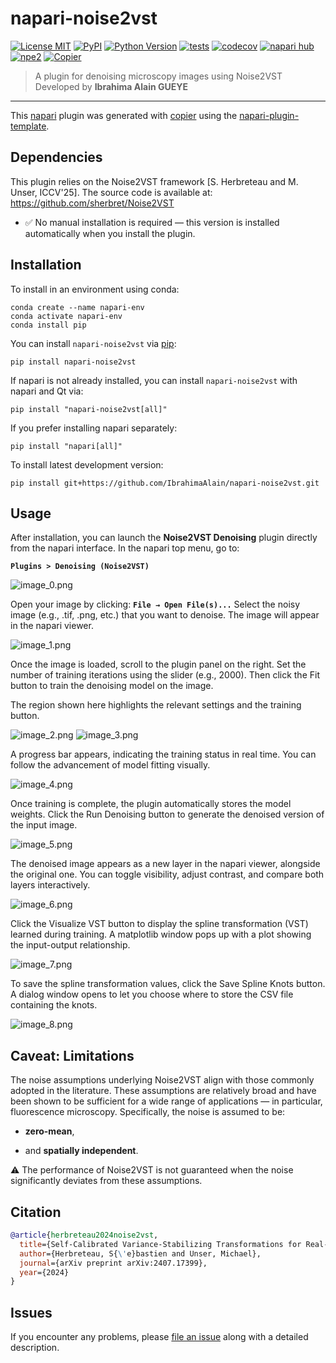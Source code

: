 # napari-noise2vst

[![License MIT](https://img.shields.io/pypi/l/napari-noise2vst.svg?color=green)](https://github.com/IbrahimaAlain/napari-noise2vst/raw/main/LICENSE)
[![PyPI](https://img.shields.io/pypi/v/napari-noise2vst.svg?color=green)](https://pypi.org/project/napari-noise2vst)
[![Python Version](https://img.shields.io/pypi/pyversions/napari-noise2vst.svg?color=green)](https://python.org)
[![tests](https://github.com/IbrahimaAlain/napari-noise2vst/workflows/tests/badge.svg)](https://github.com/IbrahimaAlain/napari-noise2vst/actions)
[![codecov](https://codecov.io/gh/IbrahimaAlain/napari-noise2vst/branch/main/graph/badge.svg)](https://codecov.io/gh/IbrahimaAlain/napari-noise2vst)
[![napari hub](https://img.shields.io/endpoint?url=https://api.napari-hub.org/shields/napari-noise2vst)](https://napari-hub.org/plugins/napari-noise2vst)
[![npe2](https://img.shields.io/badge/plugin-npe2-blue?link=https://napari.org/stable/plugins/index.html)](https://napari.org/stable/plugins/index.html)
[![Copier](https://img.shields.io/endpoint?url=https://raw.githubusercontent.com/copier-org/copier/master/img/badge/badge-grayscale-inverted-border-purple.json)](https://github.com/copier-org/copier)

> A plugin for denoising microscopy images using Noise2VST  
> Developed by **Ibrahima Alain GUEYE**

----------------------------------

This [napari] plugin was generated with [copier] using the [napari-plugin-template].

<!--
Don't miss the full getting started guide to set up your new package:
https://github.com/napari/napari-plugin-template#gett
Dependenciesing-started

and review the napari docs for plugin developers:
https://napari.org/stable/plugins/index.html
-->

## Dependencies

This plugin relies on the Noise2VST framework [S. Herbreteau and M. Unser, ICCV'25].
The source code is available at:
https://github.com/sherbret/Noise2VST
- ✅ No manual installation is required — this version is installed automatically when you install the plugin.

## Installation

To install in an environment using conda:

```
conda create --name napari-env
conda activate napari-env
conda install pip
```

You can install `napari-noise2vst` via [pip]:

```
pip install napari-noise2vst
```

If napari is not already installed, you can install `napari-noise2vst` with napari and Qt via:

```
pip install "napari-noise2vst[all]"
```

If you prefer installing napari separately:

```
pip install "napari[all]"
```

To install latest development version:

```
pip install git+https://github.com/IbrahimaAlain/napari-noise2vst.git
```

## Usage

After installation, you can launch the **Noise2VST Denoising** plugin directly from the napari interface.
In the napari top menu, go to:

**`Plugins > Denoising (Noise2VST)`**

![image_0.png](https://github.com/IbrahimaAlain/napari-noise2vst/raw/main/docs/images/image_0.png)

Open your image by clicking:
**`File → Open File(s)...`**
Select the noisy image (e.g., .tif, .png, etc.) that you want to denoise. The image will appear in the napari viewer.

![image_1.png](https://github.com/IbrahimaAlain/napari-noise2vst/raw/main/docs/images/image_1.png)

Once the image is loaded, scroll to the plugin panel on the right.
Set the number of training iterations using the slider (e.g., 2000).
Then click the Fit button to train the denoising model on the image.

The region shown here highlights the relevant settings and the training button.

![image_2.png](https://github.com/IbrahimaAlain/napari-noise2vst/raw/main/docs/images/image_2.png)
![image_3.png](https://github.com/IbrahimaAlain/napari-noise2vst/raw/main/docs/images/image_3.png)

A progress bar appears, indicating the training status in real time.
You can follow the advancement of model fitting visually.

![image_4.png](https://github.com/IbrahimaAlain/napari-noise2vst/raw/main/docs/images/image_4.png)

Once training is complete, the plugin automatically stores the model weights.
Click the Run Denoising button to generate the denoised version of the input image.

![image_5.png](https://github.com/IbrahimaAlain/napari-noise2vst/raw/main/docs/images/image_5.png)

The denoised image appears as a new layer in the napari viewer, alongside the original one.
You can toggle visibility, adjust contrast, and compare both layers interactively.

![image_6.png](https://github.com/IbrahimaAlain/napari-noise2vst/raw/main/docs/images/image_6.png)

Click the Visualize VST button to display the spline transformation (VST) learned during training.
A matplotlib window pops up with a plot showing the input-output relationship.

![image_7.png](https://github.com/IbrahimaAlain/napari-noise2vst/raw/main/docs/images/image_7.png)

To save the spline transformation values, click the Save Spline Knots button.
A dialog window opens to let you choose where to store the CSV file containing the knots.

![image_8.png](https://github.com/IbrahimaAlain/napari-noise2vst/raw/main/docs/images/image_8.png)

## Caveat: Limitations

The noise assumptions underlying Noise2VST align with those commonly adopted in the literature. These assumptions are relatively broad and have been shown to be sufficient for a wide range of applications — in particular, fluorescence microscopy. Specifically, the noise is assumed to be:

- **zero-mean**,

- and **spatially independent**.

⚠️ The performance of Noise2VST is not guaranteed when the noise significantly deviates from these assumptions.

## Citation

```BibTex
@article{herbreteau2024noise2vst,
  title={Self-Calibrated Variance-Stabilizing Transformations for Real-World Image Denoising},
  author={Herbreteau, S{\'e}bastien and Unser, Michael},
  journal={arXiv preprint arXiv:2407.17399},
  year={2024}
}
```

## Issues

If you encounter any problems, please [file an issue] along with a detailed description.

[napari]: https://github.com/napari/napari
[copier]: https://copier.readthedocs.io/en/stable/
[@napari]: https://github.com/napari
[MIT]: http://opensource.org/licenses/MIT
[BSD-3]: http://opensource.org/licenses/BSD-3-Clause
[GNU GPL v3.0]: http://www.gnu.org/licenses/gpl-3.0.txt
[GNU LGPL v3.0]: http://www.gnu.org/licenses/lgpl-3.0.txt
[Apache Software License 2.0]: http://www.apache.org/licenses/LICENSE-2.0
[Mozilla Public License 2.0]: https://www.mozilla.org/media/MPL/2.0/index.txt
[napari-plugin-template]: https://github.com/napari/napari-plugin-template

[file an issue]: https://github.com/IbrahimaAlain/napari-noise2vst/issues

[napari]: https://github.com/napari/napari
[tox]: https://tox.readthedocs.io/en/latest/
[pip]: https://pypi.org/project/pip/
[PyPI]: https://pypi.org/
